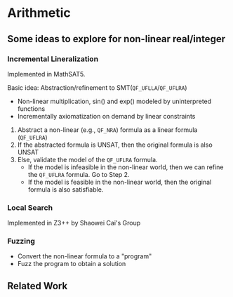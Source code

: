 # Arithmetic

## Some ideas to explore for non-linear real/integer

### Incremental Lineralization

Implemented in MathSAT5.

Basic idea: Abstraction/refinement to SMT(`QF_UFLLA`/`QF_UFLRA`)

- Non-linear multiplication, sin() and exp() modeled by uninterpreted functions
- Incrementally axiomatization on demand by linear constraints

1. Abstract a non-linear (e.g., `QF_NRA`) formula as a linear formula (`QF_UFLRA`)
2. If the abstracted formula is UNSAT, then the original formula is also UNSAT
3. Else, validate the model of the `QF_UFLRA` formula.
    + If the model is infeasible in the non-linear world, then
      we can refine the `QF_UFLRA` formula. Go to Step 2.
    + If the model is feasible in the non-linear world, then
      the original formula is also satisfiable.

### Local Search

Implemented in Z3++ by Shaowei Cai's Group

### Fuzzing

- Convert the non-linear formula to a "program"
- Fuzz the program to obtain a solution

## Related Work